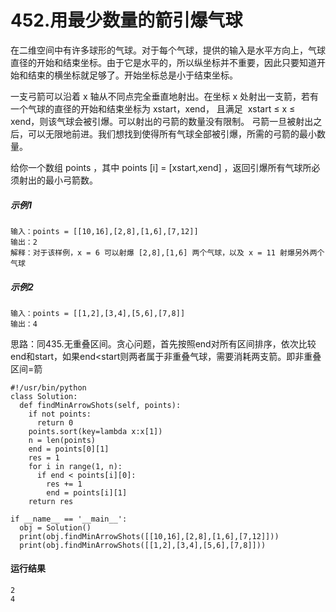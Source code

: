 # 452.用最少数量的箭引爆气球
在二维空间中有许多球形的气球。对于每个气球，提供的输入是水平方向上，气球直径的开始和结束坐标。由于它是水平的，所以纵坐标并不重要，因此只要知道开始和结束的横坐标就足够了。开始坐标总是小于结束坐标。

一支弓箭可以沿着 x 轴从不同点完全垂直地射出。在坐标 x 处射出一支箭，若有一个气球的直径的开始和结束坐标为 xstart，xend， 且满足  xstart ≤ x ≤ xend，则该气球会被引爆。可以射出的弓箭的数量没有限制。 弓箭一旦被射出之后，可以无限地前进。我们想找到使得所有气球全部被引爆，所需的弓箭的最小数量。

给你一个数组 points ，其中 points [i] = [xstart,xend] ，返回引爆所有气球所必须射出的最小弓箭数。

##### 示例1
    输入：points = [[10,16],[2,8],[1,6],[7,12]]
    输出：2
    解释：对于该样例，x = 6 可以射爆 [2,8],[1,6] 两个气球，以及 x = 11 射爆另外两个气球

##### 示例2
    输入：points = [[1,2],[3,4],[5,6],[7,8]]
    输出：4

思路：同435.无重叠区间。贪心问题，首先按照end对所有区间排序，依次比较end和start，如果end<start则两者属于非重叠气球，需要消耗两支箭。即非重叠区间=箭

    #!/usr/bin/python
    class Solution:
      def findMinArrowShots(self, points):
        if not points:
          return 0
        points.sort(key=lambda x:x[1])
        n = len(points)
        end = points[0][1]
        res = 1
        for i in range(1, n):
          if end < points[i][0]:
            res += 1
            end = points[i][1]
        return res

    if __name__ == '__main__':
      obj = Solution()
      print(obj.findMinArrowShots([[10,16],[2,8],[1,6],[7,12]]))
      print(obj.findMinArrowShots([[1,2],[3,4],[5,6],[7,8]]))

#### 运行结果
    2
    4
